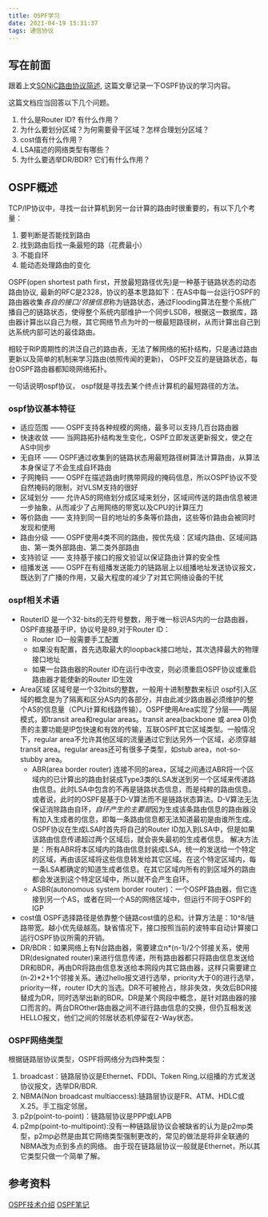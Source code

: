 ```yaml
---
title: OSPF学习
date: 2021-04-19 15:31:37
tags: 通信协议
---
```


## 写在前面
跟着上文[SONiC路由协议简述](https://rancho333.github.io/2021/04/08/SONiC%E8%B7%AF%E7%94%B1%E5%8D%8F%E8%AE%AE%E7%AE%80%E8%BF%B0/), 这篇文章记录一下OSPF协议的学习内容。

<!--more-->

这篇文档应当回答以下几个问题。
1. 什么是Router ID? 有什么作用？
2. 为什么要划分区域？为何需要骨干区域？怎样合理划分区域？
3. cost值有什么作用？
4. LSA描述的网络类型有哪些？
5. 为什么要选举DR/BDR? 它们有什么作用？

## OSPF概述

TCP/IP协议中，寻找一台计算机到另一台计算的路由时很重要的，有以下几个考量：
1. 要判断是否能找到路由
2. 找到路由后找一条最短的路（花费最小）
3. 不能自环
4. 能动态处理路由的变化

OSPF(open shortest path first，开放最短路径优先)是一种基于链路状态的动态路由协议, 最新的RFC是2328，协议的基本思路如下：在AS中每一台运行OSPF的路由器收集*各自的接口/邻接信息*称为链路状态，通过Flooding算法在整个系统广播自己的链路状态，使得整个系统内部维护一个同步LSDB，根据这一数据库，路由器计算出以自己为根，其它网络节点为叶的一根最短路径树，从而计算出自己到达系统内部可达的最佳路由。

相较于RIP周期性的洪泛自己的路由表，无法了解网络的拓扑结构，只是通过路由更新以及简单的机制来学习路由(依照传闻的更新)， OSPF交互的是链路状态，每台OSPF路由器都知晓网络拓扑。

一句话说明ospf协议， ospf就是寻找去某个终点计算机的最短路径的方法。

### ospf协议基本特征
- 适应范围 —— OSPF支持各种规模的网络，最多可以支持几百台路由器
- 快速收敛 —— 当网路拓扑结构发生变化，OSPF立即发送更新报文，使之在AS中同步
- 无自环 —— OSPF通过收集到的链路状态用最短路径树算法计算路由，从算法本身保证了不会生成自环路由
- 子网掩码 —— OSPF在描述路由时携带网段的掩码信息，所以OSPF协议不受自然掩码的限制，对VLSM支持的很好
- 区域划分 —— 允许AS的网络划分成区域来划分，区域间传送的路由信息被进一步抽象，从而减少了占用网络的带宽以及CPU的计算压力
- 等价路由 —— 支持到同一目的地址的多条等价路由，这些等价路由会被同时发现和使用
- 路由分级 —— OSPF使用4类不同的路由，按优先级：区域内路由、区域间路由、第一类外部路由、第二类外部路由
- 支持验证 —— 支持基于接口的报文验证以保证路由计算的安全性
- 组播发送 —— OSPF在有组播发送能力的链路层上以组播地址发送协议报文，既达到了广播的作用，又最大程度的减少了对其它网络设备的干扰

### ospf相关术语
- RouterID 是一个32-bits的无符号整数，用于唯一标识AS内的一台路由器，OSPF直接基于IP，协议号是89,对于Router ID：
    - Router ID一般需要手工配置
    - 如果没有配置，首先选取最大的loopback接口地址，其次选择最大的物理接口地址
    - 如果一台路由器的Router ID在运行中改变，则必须重启OSPF协议或重启路由器才能使新的Router ID生效
- Area区域 区域号是一个32bits的整数，一般用十进制整数来标识
    ospf引入区域的概念是为了隔离和区分AS内的各部分，并由此减少路由器必须维护的整个AS的信息量（CPU计算和线路传输）。OSPF使用Area实现了分层——两层模式，即transit area和regular areas。transit area(backbone 或 area 0)负责的主要功能是IP包快速和有效的传输，互联OSPF其它区域类型。一般情况下，regular area不允许其他区域的流量通过它到达另外一个区域，必须穿越transit area。regular areas还可有很多子类型，如stub area，not-so-stubby area。
    - ABR(area border router) 连接不同的area，区域之间通过ABR将一个区域内的已计算出的路由封装成Type3类的LSA发送到另一个区域来传递路由信息。此时LSA中包含的不再是链路状态信息，而是纯粹的路由信息。或者说，此时的OSPF是基于D-V算法而不是链路状态算法。D-V算法无法保证消除路由自环，*自环产生的主要是*因为生成该条路由信息的路由器没有加入生成者的信息，即每一条路由信息都无法知道最初是由谁所生成。OSPF协议在生成LSA时首先将自己的Router ID加入到LSA中，但是如果该路由信息传递超过两个区域后，就会丧失最初的生成者信息。
        解决方法是：所有ABR将本区域内的路由信息封装成LSA，统一的发送给一个特定的区域，再由该区域将这些信息转发给其它区域。在这个特定区域内，每一条LSA都确定的知道生成者信息。在其它区域内所有的到区域外的路由都会发送到这个特定区域中，所以就不会产生自环。
    - ASBR(autonomous system border router)：一个OSPF路由器，但它连接到另一个AS，或者在同一个AS的网络区域中，但运行不同于OSPF的IGP 
- cost值 OSPF选择路径是依靠整个链路cost值的总和。计算方法是：10^8/链路带宽。越小优先级越高。缺省情况下，接口按照当前的波特率自动计算接口运行OSPF协议所需的开销。
- DR/BDR：如果网络上有N台路由器，需要建立n*(n-1)/2个邻接关系，使用DR(designated router)来进行信息传递，所有路由器都只将路由信息发送给DR和BDR，再由DR将路由信息发送给本网段内其它路由器，这样只需要建立(n-2)*2+1个邻接关系。通过hello报文进行选举，priority大于0的进行选举，priority一样，router ID大的当选。DR不可被抢占，除非失效，失效后BDR接替成为DR，同时选举出新的BDR。DR是某个网段中概念，是针对路由器的接口而言的。两台DROther路由器之间不进行路由信息的交换，但仍互相发送HELLO报文，他们之间的邻居状态机停留在2-Way状态。

### OSPF网络类型
根据链路层协议类型，OSPF将网络分为四种类型：
1. broadcast：链路层协议是Ethernet、FDDI、Token Ring,以组播的方式发送协议报文，选举DR/BDR.
2. NBMA(Non broadcast multiaccess):链路层协议是FR、ATM、HDLC或X.25。手工指定邻居。
3. p2p(point-to-point)：链路层协议是PPP或LAPB
4. p2mp(point-to-multipoint):没有一种链路层协议会被缺省的认为是p2mp类型，p2mp必然是由其它网络类型强制更改的，常见的做法是将非全联通的NBMA改为点到多点的网络。
由于现在链路层协议一般就是Ethernet，所以其它类型只做一个简单了解。






## 参考资料
[OSPF技术介绍](http://www.h3c.com/cn/d_200805/605874_30003_0.htm)
[OSPF笔记](http://ccietea.com/Folder_TechNotes/OSPF.pdf)
